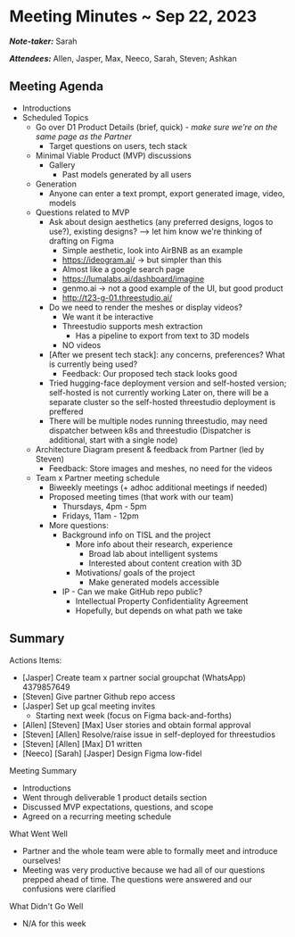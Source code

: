 # Meeting Minutes ~ Sep 22, 2023

_**Note-taker:**_ Sarah

_**Attendees:**_ Allen, Jasper, Max, Neeco, Sarah, Steven; Ashkan

## Meeting Agenda
- Introductions
- Scheduled Topics
  - Go over D1 Product Details (brief, quick) - _make sure we're on the same page as the Partner_
    - Target questions on users, tech stack
  - Minimal Viable Product (MVP) discussions
    - Gallery
      - Past models generated by all users
   - Generation
      - Anyone can enter a text prompt, export generated image, video, models
   - Questions related to MVP
      - Ask about design aesthetics (any preferred designs, logos to use?), existing designs? --> let him know we're thinking of drafting on Figma
        - Simple aesthetic, look into AirBNB as an example
        - https://ideogram.ai/ -> but simpler than this
        - Almost like a google search page
        - https://lumalabs.ai/dashboard/imagine  
        - genmo.ai -> not a good example of the UI, but good product
        - http://t23-g-01.threestudio.ai/
      - Do we need to render the meshes or display videos?
        - We want it be interactive
        - Threestudio supports mesh extraction
          - Has a pipeline to export from text to 3D models
        - NO videos
      - \[After we present tech stack]: any concerns, preferences? What is currently being used?
        - Feedback: Our proposed tech stack looks good
      - Tried hugging-face deployment version and self-hosted version; self-hosted is not currently working
        Later on, there will be a separate cluster so the self-hosted threestudio deployment is preffered
      - There will be multiple nodes running threestudio, may need dispatcher between k8s and threestudio (Dispatcher is additional, start with a single node)
    - Architecture Diagram present & feedback from Partner (led by Steven)
      - Feedback: Store images and meshes, no need for the videos
    - Team x Partner meeting schedule
      - Biweekly meetings (+ adhoc additional meetings if needed)
      - Proposed meeting times (that work with our team)
        - Thursdays, 4pm - 5pm
        - Fridays, 11am - 12pm
      - More questions:
        - Background info on TISL and the project
          - More info about their research, experience
            - Broad lab about intelligent systems
            - Interested about content creation with 3D
          - Motivations/ goals of the project
            - Make generated models accessible
        - IP - Can we make GitHub repo public?
          - Intellectual Property Confidentiality Agreement
          - Hopefully, but depends on what path we take
         
## Summary
Actions Items:
- \[Jasper] Create team x partner social groupchat (WhatsApp) 4379857649
- \[Steven] Give partner Github repo access
- \[Jasper] Set up gcal meeting invites
  - Starting next week (focus on Figma back-and-forths)
- \[Allen] \[Steven] \[Max] User stories and obtain formal approval
- \[Steven] \[Allen] Resolve/raise issue in self-deployed for threestudios
- \[Steven] \[Allen] \[Max] D1 written
- \[Neeco] \[Sarah] \[Jasper] Design Figma low-fidel

Meeting Summary
- Introductions
- Went through deliverable 1 product details section
- Discussed MVP expectations, questions, and scope
- Agreed on a recurring meeting schedule

What Went Well
- Partner and the whole team were able to formally meet and introduce ourselves!
- Meeting was very productive because we had all of our questions prepped ahead of time. The questions were answered and our confusions were clarified

What Didn't Go Well
- N/A for this week



